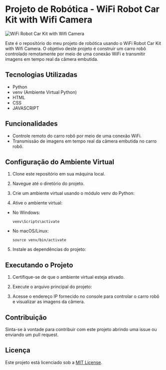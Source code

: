 # Projeto de Robótica - WiFi Robot Car Kit with Wifi Camera

![WiFi Robot Car Kit with Wifi Camera](https://encrypted-tbn1.gstatic.com/images?q=tbn:ANd9GcRJujrt7P_TBvizYWU4jC5PvULZaYwEUkuEEDEr51gY7Vr8z6vK)


Este é o repositório do meu projeto de robótica usando o WiFi Robot Car Kit with Wifi Camera. O objetivo deste projeto é construir um carro robô controlado remotamente por meio de uma conexão WiFi e transmitir imagens em tempo real da câmera embutida.

## Tecnologias Utilizadas

- Python
- venv (Ambiente Virtual Python)
- HTML
- CSS
- JAVASCRIPT

## Funcionalidades

- Controle remoto do carro robô por meio de uma conexão WiFi.
- Transmissão de imagens em tempo real da câmera embutida no carro robô.

## Configuração do Ambiente Virtual

1. Clone este repositório em sua máquina local.
2. Navegue até o diretório do projeto.
3. Crie um ambiente virtual usando o módulo venv do Python:

4. Ative o ambiente virtual:
- No Windows:
  ```
  venv\Scripts\activate
  ```
- No macOS/Linux:
  ```
  source venv/bin/activate
  ```
5. Instale as dependências do projeto:


## Executando o Projeto

1. Certifique-se de que o ambiente virtual esteja ativado.
2. Execute o arquivo principal do projeto:

3. Acesse o endereço IP fornecido no console para controlar o carro robô e visualizar as imagens da câmera.

## Contribuição

Sinta-se à vontade para contribuir com este projeto abrindo uma issue ou enviando um pull request.

## Licença

Este projeto está licenciado sob a [MIT License](LICENSE).
